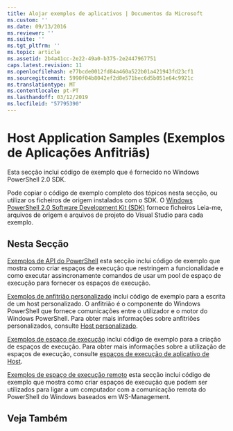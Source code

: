 ```yaml
---
title: Alojar exemplos de aplicativos | Documentos da Microsoft
ms.custom: ''
ms.date: 09/13/2016
ms.reviewer: ''
ms.suite: ''
ms.tgt_pltfrm: ''
ms.topic: article
ms.assetid: 2b4a41cc-2e22-49a0-b375-2e2447967751
caps.latest.revision: 11
ms.openlocfilehash: e77bcde0012fd84a460a522b01a421943fd23cf1
ms.sourcegitcommit: 5990f04b8042ef2d8e571bec6d5b051e64c9921c
ms.translationtype: MT
ms.contentlocale: pt-PT
ms.lasthandoff: 03/12/2019
ms.locfileid: "57795390"
---
```

# <a name="host-application-samples"></a>Host Application Samples (Exemplos de Aplicações Anfitriãs)

Esta secção inclui código de exemplo que é fornecido no Windows PowerShell 2.0 SDK.

 Pode copiar o código de exemplo completo dos tópicos nesta secção, ou utilizar os ficheiros de origem instalados com o SDK. O [Windows PowerShell 2.0 Software Development Kit (SDK)](https://www.microsoft.com/en-us/download/details.aspx?id=2560) fornece ficheiros Leia-me, arquivos de origem e arquivos de projeto do Visual Studio para cada exemplo.

## <a name="in-this-section"></a>Nesta Secção

 [Exemplos de API do PowerShell](./windows-powershell-api-samples.md) esta secção inclui código de exemplo que mostra como criar espaços de execução que restringem a funcionalidade e como executar assincronamente comandos de usar um pool de espaço de execução para fornecer os espaços de execução.

 [Exemplos de anfitrião personalizado](./custom-host-samples.md) inclui código de exemplo para a escrita de um host personalizado. O anfitrião é o componente do Windows PowerShell que fornece comunicações entre o utilizador e o motor do Windows PowerShell. Para obter mais informações sobre anfitriões personalizados, consulte [Host personalizado](https://msdn.microsoft.com/en-us/library/ee706563(v=vs.85).aspx).

 [Exemplos de espaço de execução](./runspace-samples.md) inclui código de exemplo para a criação de espaços de execução. Para obter mais informações sobre a utilização de espaços de execução, consulte [espaços de execução de aplicativo de Host](https://msdn.microsoft.com/en-us/library/ee706563(v=vs.85).aspx).

 [Exemplos de espaço de execução remoto](./remote-runspace-samples.md) esta secção inclui código de exemplo que mostra como criar espaços de execução que podem ser utilizados para ligar a um computador com a comunicação remota do PowerShell do Windows baseados em WS-Management.

## <a name="see-also"></a>Veja Também
